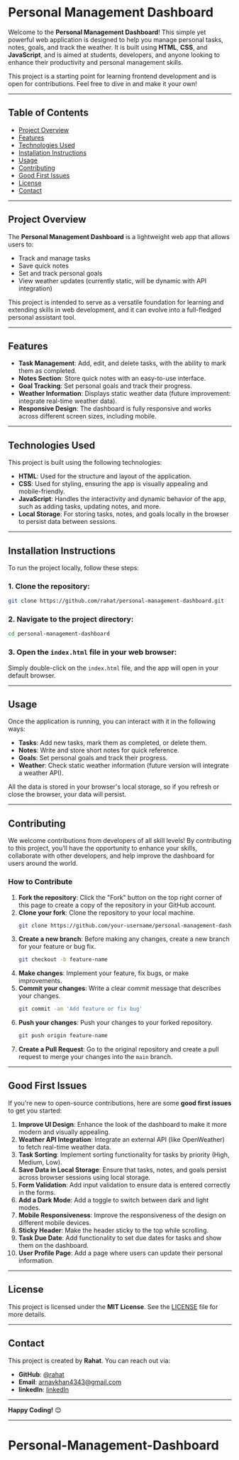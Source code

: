 # Personal Management Dashboard

Welcome to the **Personal Management Dashboard**! This simple yet powerful web application is designed to help you manage personal tasks, notes, goals, and track the weather. It is built using **HTML**, **CSS**, and **JavaScript**, and is aimed at students, developers, and anyone looking to enhance their productivity and personal management skills.

This project is a starting point for learning frontend development and is open for contributions. Feel free to dive in and make it your own!

---

## Table of Contents

- [Project Overview](#project-overview)
- [Features](#features)
- [Technologies Used](#technologies-used)
- [Installation Instructions](#installation-instructions)
- [Usage](#usage)
- [Contributing](#contributing)
- [Good First Issues](#good-first-issues)
- [License](#license)
- [Contact](#contact)

---

## Project Overview

The **Personal Management Dashboard** is a lightweight web app that allows users to:

- Track and manage tasks
- Save quick notes
- Set and track personal goals
- View weather updates (currently static, will be dynamic with API integration)

This project is intended to serve as a versatile foundation for learning and extending skills in web development, and it can evolve into a full-fledged personal assistant tool.

---

## Features

- **Task Management**: Add, edit, and delete tasks, with the ability to mark them as completed.
- **Notes Section**: Store quick notes with an easy-to-use interface.
- **Goal Tracking**: Set personal goals and track their progress.
- **Weather Information**: Displays static weather data (future improvement: integrate real-time weather data).
- **Responsive Design**: The dashboard is fully responsive and works across different screen sizes, including mobile.

---

## Technologies Used

This project is built using the following technologies:

- **HTML**: Used for the structure and layout of the application.
- **CSS**: Used for styling, ensuring the app is visually appealing and mobile-friendly.
- **JavaScript**: Handles the interactivity and dynamic behavior of the app, such as adding tasks, updating notes, and more.
- **Local Storage**: For storing tasks, notes, and goals locally in the browser to persist data between sessions.
  
---

## Installation Instructions

To run the project locally, follow these steps:

### 1. Clone the repository:
```bash
git clone https://github.com/rahat/personal-management-dashboard.git
```

### 2. Navigate to the project directory:
```bash
cd personal-management-dashboard
```

### 3. Open the `index.html` file in your web browser:
Simply double-click on the `index.html` file, and the app will open in your default browser.

---

## Usage

Once the application is running, you can interact with it in the following ways:

- **Tasks**: Add new tasks, mark them as completed, or delete them.
- **Notes**: Write and store short notes for quick reference.
- **Goals**: Set personal goals and track their progress.
- **Weather**: Check static weather information (future version will integrate a weather API).
  
All the data is stored in your browser's local storage, so if you refresh or close the browser, your data will persist.

---

## Contributing

We welcome contributions from developers of all skill levels! By contributing to this project, you’ll have the opportunity to enhance your skills, collaborate with other developers, and help improve the dashboard for users around the world.

### How to Contribute

1. **Fork the repository**: Click the "Fork" button on the top right corner of this page to create a copy of the repository in your GitHub account.
2. **Clone your fork**: Clone the repository to your local machine.
   ```bash
   git clone https://github.com/your-username/personal-management-dashboard.git
   ```
3. **Create a new branch**: Before making any changes, create a new branch for your feature or bug fix.
   ```bash
   git checkout -b feature-name
   ```
4. **Make changes**: Implement your feature, fix bugs, or make improvements.
5. **Commit your changes**: Write a clear commit message that describes your changes.
   ```bash
   git commit -am 'Add feature or fix bug'
   ```
6. **Push your changes**: Push your changes to your forked repository.
   ```bash
   git push origin feature-name
   ```
7. **Create a Pull Request**: Go to the original repository and create a pull request to merge your changes into the `main` branch.

---

## Good First Issues

If you're new to open-source contributions, here are some **good first issues** to get you started:

1. **Improve UI Design**: Enhance the look of the dashboard to make it more modern and visually appealing.
2. **Weather API Integration**: Integrate an external API (like OpenWeather) to fetch real-time weather data.
3. **Task Sorting**: Implement sorting functionality for tasks by priority (High, Medium, Low).
4. **Save Data in Local Storage**: Ensure that tasks, notes, and goals persist across browser sessions using local storage.
5. **Form Validation**: Add input validation to ensure data is entered correctly in the forms.
6. **Add a Dark Mode**: Add a toggle to switch between dark and light modes.
7. **Mobile Responsiveness**: Improve the responsiveness of the design on different mobile devices.
8. **Sticky Header**: Make the header sticky to the top while scrolling.
9. **Task Due Date**: Add functionality to set due dates for tasks and show them on the dashboard.
10. **User Profile Page**: Add a page where users can update their personal information.

---

## License

This project is licensed under the **MIT License**. See the [LICENSE](LICENSE) file for more details.

---

## Contact

This project is created by **Rahat**. You can reach out via:

- **GitHub**: [@rahat](https://github.com/rahat2134)
- **Email**: [arnavkhan4343@gmail.com](mailto:arnavkhan4343@gmail.com)
- **linkedIn**: [linkedIn](https://linkedin.com/in/rahat-a59686248//)


---

**Happy Coding!** 😊


---

# Personal-Management-Dashboard
